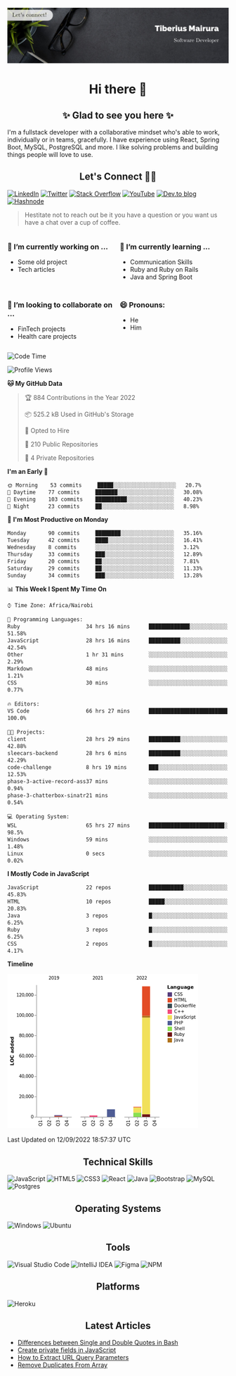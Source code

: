 ![cover-image](assets/images/banner.jpg)

<h1 align="center">
 Hi there 👋
</h1>

<h2 align="center"> ✨ Glad to see you here ✨ </h2>

I'm a fullstack developer with a collaborative mindset who's able to work, individually or in teams, gracefully. I have experience using React, Spring Boot, MySQL, PostgreSQL and more. I like solving problems and building things people will love to use.

<h2 align="center"> Let's Connect 🤝🏾 </h2>

[![LinkedIn](https://img.shields.io/badge/linkedin-%230077B5.svg?style=for-the-badge&logo=linkedin&logoColor=white)](https://www.linkedin.com/in/tiberius-mairura/) [![Twitter](https://img.shields.io/badge/Twitter-%231DA1F2.svg?style=for-the-badge&logo=Twitter&logoColor=white)](https://twitter.com/hermit_tiberius) [![Stack Overflow](https://img.shields.io/badge/-Stackoverflow-FE7A16?style=for-the-badge&logo=stack-overflow&logoColor=white)](https://stackoverflow.com/users/11869442/tiberius) [![YouTube](https://img.shields.io/badge/YouTube-%23FF0000.svg?style=for-the-badge&logo=YouTube&logoColor=white)](https://www.youtube.com/channel/UCEyv3oMzvLUv6tGs9KD_S_A) [![Dev.to blog](https://img.shields.io/badge/dev.to-0A0A0A?style=for-the-badge&logo=dev.to&logoColor=white)](https://dev.to/hermitex) [![Hashnode](https://img.shields.io/badge/Hashnode-2962FF?style=for-the-badge&logo=hashnode&logoColor=white)](https://hashnode.com/@hermitex)

> Hestitate not to reach out be it you have a question or you want us have a chat over a cup of coffee.

<div style="display: grid; gap: 0.5rem; grid-template-columns: repeat(2, 1fr);">

<div>

<h3>🔭  I’m currently working on ...</h3>

- Some old project
- Tech articles

</div>

<div>

<h3>🌱 I’m currently learning ...</h3>

- Communication Skills
- Ruby and Ruby on Rails
- Java and Spring Boot

</div>

<div>
<h3>👯 I’m looking to collaborate on ...</h3>

- FinTech projects
- Health care projects

</div>

<div>
<h3>😄 Pronouns:</h3>

- He
- Him
  
</div>

</div>

<!--START_SECTION:waka-->
![Code Time](http://img.shields.io/badge/Code%20Time-409%20hrs%2012%20mins-blue)

![Profile Views](http://img.shields.io/badge/Profile%20Views-9-blue)

**🐱 My GitHub Data** 

> 🏆 884 Contributions in the Year 2022
 > 
> 📦 525.2 kB Used in GitHub's Storage 
 > 
> 💼 Opted to Hire
 > 
> 📜 210 Public Repositories 
 > 
> 🔑 4 Private Repositories  
 > 
**I'm an Early 🐤** 

```text
🌞 Morning    53 commits     █████░░░░░░░░░░░░░░░░░░░░   20.7% 
🌆 Daytime    77 commits     ███████░░░░░░░░░░░░░░░░░░   30.08% 
🌃 Evening    103 commits    ██████████░░░░░░░░░░░░░░░   40.23% 
🌙 Night      23 commits     ██░░░░░░░░░░░░░░░░░░░░░░░   8.98%

```
📅 **I'm Most Productive on Monday** 

```text
Monday       90 commits     ████████░░░░░░░░░░░░░░░░░   35.16% 
Tuesday      42 commits     ████░░░░░░░░░░░░░░░░░░░░░   16.41% 
Wednesday    8 commits      ░░░░░░░░░░░░░░░░░░░░░░░░░   3.12% 
Thursday     33 commits     ███░░░░░░░░░░░░░░░░░░░░░░   12.89% 
Friday       20 commits     ██░░░░░░░░░░░░░░░░░░░░░░░   7.81% 
Saturday     29 commits     ██░░░░░░░░░░░░░░░░░░░░░░░   11.33% 
Sunday       34 commits     ███░░░░░░░░░░░░░░░░░░░░░░   13.28%

```


📊 **This Week I Spent My Time On** 

```text
⌚︎ Time Zone: Africa/Nairobi

💬 Programming Languages: 
Ruby                     34 hrs 16 mins      █████████████░░░░░░░░░░░░   51.58% 
JavaScript               28 hrs 16 mins      ██████████░░░░░░░░░░░░░░░   42.54% 
Other                    1 hr 31 mins        ░░░░░░░░░░░░░░░░░░░░░░░░░   2.29% 
Markdown                 48 mins             ░░░░░░░░░░░░░░░░░░░░░░░░░   1.21% 
CSS                      30 mins             ░░░░░░░░░░░░░░░░░░░░░░░░░   0.77%

🔥 Editors: 
VS Code                  66 hrs 27 mins      █████████████████████████   100.0%

🐱‍💻 Projects: 
client                   28 hrs 29 mins      ██████████░░░░░░░░░░░░░░░   42.88% 
sleecars-backend         28 hrs 6 mins       ██████████░░░░░░░░░░░░░░░   42.29% 
code-challenge           8 hrs 19 mins       ███░░░░░░░░░░░░░░░░░░░░░░   12.53% 
phase-3-active-record-ass37 mins             ░░░░░░░░░░░░░░░░░░░░░░░░░   0.94% 
phase-3-chatterbox-sinatr21 mins             ░░░░░░░░░░░░░░░░░░░░░░░░░   0.54%

💻 Operating System: 
WSL                      65 hrs 27 mins      ████████████████████████░   98.5% 
Windows                  59 mins             ░░░░░░░░░░░░░░░░░░░░░░░░░   1.48% 
Linux                    0 secs              ░░░░░░░░░░░░░░░░░░░░░░░░░   0.02%

```

**I Mostly Code in JavaScript** 

```text
JavaScript               22 repos            ███████████░░░░░░░░░░░░░░   45.83% 
HTML                     10 repos            █████░░░░░░░░░░░░░░░░░░░░   20.83% 
Java                     3 repos             █░░░░░░░░░░░░░░░░░░░░░░░░   6.25% 
Ruby                     3 repos             █░░░░░░░░░░░░░░░░░░░░░░░░   6.25% 
CSS                      2 repos             █░░░░░░░░░░░░░░░░░░░░░░░░   4.17%

```


**Timeline**

![Chart not found](https://raw.githubusercontent.com/hermitex/hermitex/main/charts/bar_graph.png) 


 Last Updated on 12/09/2022 18:57:37 UTC
<!--END_SECTION:waka-->

<h2 align="center"> Technical Skills </h2>

![JavaScript](https://img.shields.io/badge/javascript-%23323330.svg?style=for-the-badge&logo=javascript&logoColor=%23F7DF1E) ![HTML5](https://img.shields.io/badge/html5-%23E34F26.svg?style=for-the-badge&logo=html5&logoColor=white) ![CSS3](https://img.shields.io/badge/css3-%231572B6.svg?style=for-the-badge&logo=css3&logoColor=white) ![React](https://img.shields.io/badge/react-%2320232a.svg?style=for-the-badge&logo=react&logoColor=%2361DAFB) ![Java](https://img.shields.io/badge/java-%23ED8B00.svg?style=for-the-badge&logo=java&logoColor=white) ![Bootstrap](https://img.shields.io/badge/bootstrap-%23563D7C.svg?style=for-the-badge&logo=bootstrap&logoColor=white) ![MySQL](https://img.shields.io/badge/mysql-%2300f.svg?style=for-the-badge&logo=mysql&logoColor=white) ![Postgres](https://img.shields.io/badge/postgres-%23316192.svg?style=for-the-badge&logo=postgresql&logoColor=white)

<h2 align="center"> Operating Systems </h2>

![Windows](https://img.shields.io/badge/Windows-0078D6?style=for-the-badge&logo=windows&logoColor=white) ![Ubuntu](https://img.shields.io/badge/Ubuntu-E95420?style=for-the-badge&logo=ubuntu&logoColor=white)

<h2 align="center"> Tools </h2>

![Visual Studio Code](https://img.shields.io/badge/Visual%20Studio%20Code-0078d7.svg?style=for-the-badge&logo=visual-studio-code&logoColor=white) ![IntelliJ IDEA](https://img.shields.io/badge/IntelliJIDEA-000000.svg?style=for-the-badge&logo=intellij-idea&logoColor=white) ![Figma](https://img.shields.io/badge/figma-%23F24E1E.svg?style=for-the-badge&logo=figma&logoColor=white) ![NPM](https://img.shields.io/badge/NPM-%23000000.svg?style=for-the-badge&logo=npm&logoColor=white)

<h2 align="center"> Platforms </h2>

![Heroku](https://img.shields.io/badge/heroku-%23430098.svg?style=for-the-badge&logo=heroku&logoColor=white)

 <h2 align="center">Latest Articles </h2>

- [Differences between Single and Double Quotes in Bash](https://dev.to/hermitex/differences-between-single-and-double-quotes-in-bash-3eog)
- [Create private fields in JavaScript](https://dev.to/hermitex/create-private-fields-in-javascript-3ean)
- [How to Extract URL Query Parameters](https://dev.to/hermitex/how-to-extract-url-search-parameters-4k58)
- [Remove Duplicates From Array](https://dev.to/hermitex/remove-duplicates-from-array-1d6h)
